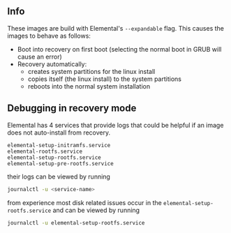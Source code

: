 ## Info
These images are build with Elemental's `--expandable` flag. This causes the images to behave as follows:
- Boot into recovery on first boot (selecting the normal boot in GRUB will cause an error)
- Recovery automatically:
  - creates system partitions for the linux install
  - copies itself (the linux install) to the system partitions
  - reboots into the normal system installation

## Debugging in recovery mode
Elemental has 4 services that provide logs that could be helpful if an image does not auto-install from recovery.

```
elemental-setup-initramfs.service
elemental-rootfs.service
elemental-setup-rootfs.service
elemental-setup-pre-rootfs.service
```

their logs can be viewed by running

```bash
journalctl -u <service-name>
```

from experience most disk related issues occur in the `elemental-setup-rootfs.service` and can be viewed by running
```bash
journalctl -u elemental-setup-rootfs.service
```